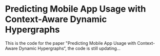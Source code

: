 # Predicting Mobile App Usage with Context-Aware Dynamic Hypergraphs
This is the code for the paper "Predicting Mobile App Usage with Context-Aware Dynamic Hypergraphs“, the code is still updating...
